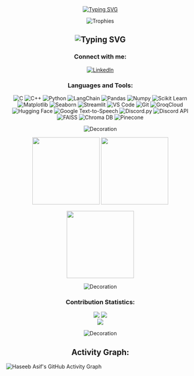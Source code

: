 <div align="center">
  <a href="https://git.io/typing-svg">
    <img src="https://readme-typing-svg.herokuapp.com?font=Fira+Code&size=32&duration=2800&pause=2000&color=A9FEF7&center=true&vCenter=true&width=600&lines=Hello%2C+I'm+Haseeb+Asif;Looking+to+Contribute!" alt="Typing SVG" />
  </a>
</div>


<p align="center">
  <img src="https://github-profile-trophy.vercel.app/?username=Haseebasif7&theme=nord&no-frame=true&row=1&column=7" alt="Trophies"/>
</p>

<h2 align="center">
  <img src="https://readme-typing-svg.herokuapp.com?font=Fira+Code&size=24&duration=2800&pause=2000&color=A9FEF7&center=true&vCenter=true&width=500&lines=Currently+working+on+GENAI" alt="Typing SVG" />
</h2>

<h3 align="center">Connect with me:</h3>
<p align="center">
  <a href="https://linkedin.com/in/haseeb-asif" target="blank"><img src="https://img.shields.io/badge/LinkedIn-%231A1B27.svg?style=for-the-badge&logo=linkedin&logoColor=A9FEF7" alt="LinkedIn"/></a>
</p>

<h3 align="center">Languages and Tools:</h3>
<p align="center">
  <img src="https://img.shields.io/badge/c-%231A1B27.svg?style=for-the-badge&logo=c&logoColor=A9FEF7" alt="C"/>
  <img src="https://img.shields.io/badge/c++-%231A1B27.svg?style=for-the-badge&logo=c%2B%2B&logoColor=A9FEF7" alt="C++"/>
  <img src="https://img.shields.io/badge/python-%231A1B27.svg?style=for-the-badge&logo=python&logoColor=A9FEF7" alt="Python"/>
  <img src="https://img.shields.io/badge/LangChain-%231A1B27.svg?style=for-the-badge&logo=chainlink&logoColor=A9FEF7" alt="LangChain"/>
  <img src="https://img.shields.io/badge/pandas-%231A1B27.svg?style=for-the-badge&logo=pandas&logoColor=A9FEF7" alt="Pandas"/>
  <img src="https://img.shields.io/badge/numpy-%231A1B27.svg?style=for-the-badge&logo=numpy&logoColor=A9FEF7" alt="Numpy"/>
  <img src="https://img.shields.io/badge/scikit--learn-%231A1B27.svg?style=for-the-badge&logo=scikit-learn&logoColor=A9FEF7" alt="Scikit Learn"/>
  <img src="https://img.shields.io/badge/Matplotlib-%231A1B27.svg?style=for-the-badge&logo=Matplotlib&logoColor=A9FEF7" alt="Matplotlib"/>
  <img src="https://img.shields.io/badge/Seaborn-%231A1B27.svg?style=for-the-badge&logo=Seaborn&logoColor=A9FEF7" alt="Seaborn"/>
  <img src="https://img.shields.io/badge/Streamlit-%231A1B27.svg?style=for-the-badge&logo=Streamlit&logoColor=A9FEF7" alt="Streamlit"/>
  <img src="https://img.shields.io/badge/VS%20Code-%231A1B27.svg?style=for-the-badge&logo=visual-studio-code&logoColor=A9FEF7" alt="VS Code"/>
  <img src="https://img.shields.io/badge/git-%231A1B27.svg?style=for-the-badge&logo=git&logoColor=A9FEF7" alt="Git"/>
  <img src="https://img.shields.io/badge/GroqCloud-%231A1B27.svg?style=for-the-badge&logo=cloud&logoColor=A9FEF7" alt="GroqCloud"/>
  <img src="https://img.shields.io/badge/Hugging%20Face-%231A1B27.svg?style=for-the-badge&logo=huggingface&logoColor=A9FEF7" alt="Hugging Face"/>
  <img src="https://img.shields.io/badge/gTTS-%231A1B27.svg?style=for-the-badge&logo=google&logoColor=A9FEF7" alt="Google Text-to-Speech"/>
  <img src="https://img.shields.io/badge/Discord.py-%231A1B27.svg?style=for-the-badge&logo=discord&logoColor=A9FEF7" alt="Discord.py"/>
  <img src="https://img.shields.io/badge/Discord%20API-%231A1B27.svg?style=for-the-badge&logo=discord&logoColor=A9FEF7" alt="Discord API"/>
  <img src="https://img.shields.io/badge/FAISS-%231A1B27.svg?style=for-the-badge&logo=facebook&logoColor=A9FEF7" alt="FAISS"/>
  <img src="https://img.shields.io/badge/Chroma_DB-%231A1B27.svg?style=for-the-badge&logoColor=A9FEF7" alt="Chroma DB"/>
  <img src="https://img.shields.io/badge/Pinecone-%231A1B27.svg?style=for-the-badge&logoColor=A9FEF7" alt="Pinecone"/>
</p>

<p align="center">
  <img src="https://user-images.githubusercontent.com/73097560/115834477-dbab4500-a447-11eb-908a-139a6edaec5c.gif" alt="Decoration">
</p>

<div align="center">
  <img height="180em" src="https://github-readme-stats.vercel.app/api/top-langs/?username=Haseebasif7&theme=tokyonight&hide_border=true&bg_color=1a1b27&title_color=A9FEF7&text_color=A9FEF7&icon_color=A9FEF7&langs_count=8&layout=compact&custom_title=Top%20Languages" />
  <img height="180em" src="https://github-readme-stats.vercel.app/api?username=Haseebasif7&show_icons=true&theme=tokyonight&hide_border=true&bg_color=1a1b27&title_color=A9FEF7&text_color=A9FEF7&icon_color=A9FEF7" />
</div>

<p align="center">
  <img height="180em" src="https://github-readme-streak-stats.herokuapp.com/?user=Haseebasif7&theme=tokyonight&hide_border=true&background=1a1b27&stroke=A9FEF7&ring=A9FEF7&fire=A9FEF7&currStreakNum=A9FEF7&sideNums=A9FEF7&currStreakLabel=A9FEF7&sideLabels=A9FEF7&dates=A9FEF7" />
</p>

<p align="center">
  <img src="https://user-images.githubusercontent.com/73097560/115834477-dbab4500-a447-11eb-908a-139a6edaec5c.gif" alt="Decoration">
</p>

<h3 align="center">Contribution Statistics:</h3>
<div align="center">
  <img src="http://github-profile-summary-cards.vercel.app/api/cards/stats?username=Haseebasif7&theme=tokyonight" />
  <img src="http://github-profile-summary-cards.vercel.app/api/cards/productive-time?username=Haseebasif7&theme=tokyonight" />
</div>
<div align="center">
  <img src="http://github-profile-summary-cards.vercel.app/api/cards/profile-details?username=Haseebasif7&theme=tokyonight" />
</div>

<p align="center">
  <img src="https://user-images.githubusercontent.com/73097560/115834477-dbab4500-a447-11eb-908a-139a6edaec5c.gif" alt="Decoration"/>
</p>

<h2 align="center">Activity Graph:</h2>
<img align="center" src="https://github-readme-activity-graph.vercel.app/graph?username=Haseebasif7&custom_title=Haseeb%20Asif's%20Contribution%20Graph&bg_color=1a1b27&color=A9FEF7&line=A9FEF7&point=A9FEF7&area=true&hide_border=true" alt="Haseeb Asif's GitHub Activity Graph"/>
